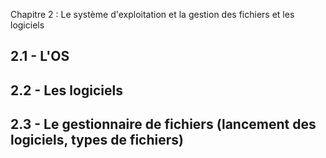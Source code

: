 Chapitre 2 : Le système d'exploitation et la gestion des fichiers et les logiciels

## 2.1 - L'OS

## 2.2 - Les logiciels

## 2.3 - Le gestionnaire de fichiers (lancement des logiciels, types de fichiers)
